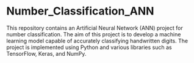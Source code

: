 # Number_Classification_ANN
This repository contains an Artificial Neural Network (ANN) project for number classification. The aim of this project is to develop a machine learning model capable of accurately classifying handwritten digits. The project is implemented using Python and various libraries such as TensorFlow, Keras, and NumPy.
